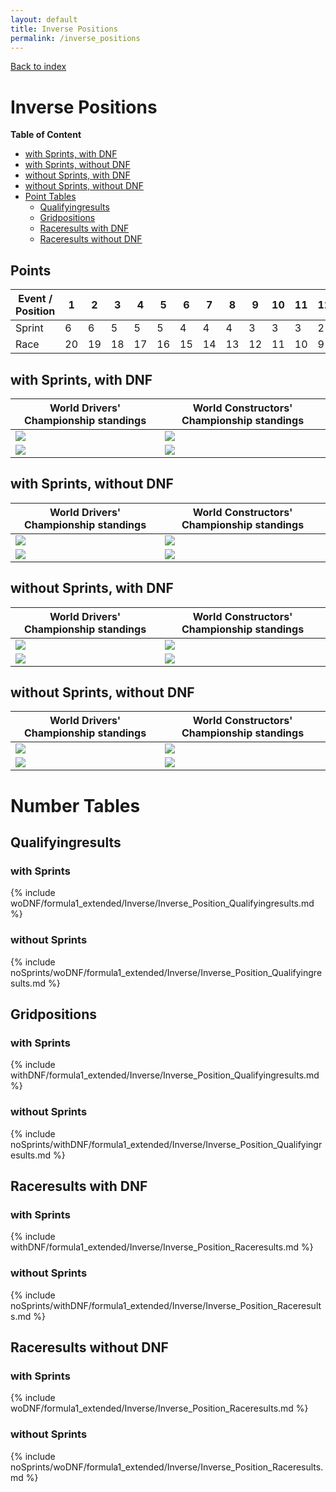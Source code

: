 ```yaml
---
layout: default
title: Inverse Positions
permalink: /inverse_positions
---
```


[Back to index](/F1_2025_Different_Point_Systems/)

# Inverse Positions

**Table of Content**

- [with Sprints, with DNF](/F1_2025_Different_Point_Systems/inverse_positions/#ww)
- [with Sprints, without DNF](/F1_2025_Different_Point_Systems/inverse_positions/#wn)
- [without Sprints, with DNF](/F1_2025_Different_Point_Systems/inverse_positions/#nw)
- [without Sprints, without DNF](/F1_2025_Different_Point_Systems/inverse_positions/#nn)
- [Point Tables](/F1_2025_Different_Point_Systems/inverse_positions/#tables)
  - [Qualifyingresults](/F1_2025_Different_Point_Systems/inverse_positions/#tq)
  - [Gridpositions](/F1_2025_Different_Point_Systems/inverse_positions/#tg)
  - [Raceresults with DNF](/F1_2025_Different_Point_Systems/inverse_positions/#tw)
  - [Raceresults without DNF](/F1_2025_Different_Point_Systems/inverse_positions/#tn)

## Points

| Event / Position | 1 | 2 | 3 | 4 | 5 | 6 | 7 | 8 | 9 | 10 | 11 | 12 | 13 | 14 | 15 | 16 | 17 | 18 | 19 | 20 |
| - | - | - | - | - | - | - | - | - | - | - | - | - | - | - | - | - | - | - | - | - |
| Sprint | 6 | 6 | 5 | 5 | 5 | 4 | 4 | 4 | 3 | 3 | 3 | 2 | 2 | 2 | 1 | 1 | 1 | 0 | 0 | 0 |
| Race | 20 | 19 | 18 | 17 | 16 | 15 | 14 | 13 | 12 | 11 | 10 | 9 | 8 | 7 | 6 | 5 | 4 | 3 | 2 | 1 |

## <a id="ww"></a> with Sprints, with DNF

| World Drivers' Championship standings | World Constructors' Championship standings |
| - | - |
| ![](/F1_2025_Different_Point_Systems/docs/assets/withDNF/formula1_extended/Inverse/Inverse_Position_Qualifyingresults.png) | ![](/F1_2025_Different_Point_Systems/docs/assets/withDNF/formula1_extended/Inverse/constructors_Inverse_Position_Qualifyingresults.png) |
| ![](/F1_2025_Different_Point_Systems/docs/assets/withDNF/formula1_extended/Inverse/Inverse_Position_Raceresults.png) | ![](/F1_2025_Different_Point_Systems/docs/assets/withDNF/formula1_extended/Inverse/constructors_Inverse_Position_Raceresults.png) |

## <a id="wn"></a> with Sprints, without DNF

| World Drivers' Championship standings | World Constructors' Championship standings |
| - | - |
| ![](/F1_2025_Different_Point_Systems/docs/assets/woDNF/formula1_extended/Inverse/Inverse_Position_Qualifyingresults.png) | ![](/F1_2025_Different_Point_Systems/docs/assets/woDNF/formula1_extended/Inverse/constructors_Inverse_Position_Qualifyingresults.png) |
| ![](/F1_2025_Different_Point_Systems/docs/assets/woDNF/formula1_extended/Inverse/Inverse_Position_Raceresults.png) | ![](/F1_2025_Different_Point_Systems/docs/assets/woDNF/formula1_extended/Inverse/constructors_Inverse_Position_Raceresults.png) |

## <a id="nw"></a> without Sprints, with DNF

| World Drivers' Championship standings | World Constructors' Championship standings |
| - | - |
| ![](/F1_2025_Different_Point_Systems/docs/assets/noSprints/withDNF/formula1_extended/Inverse/Inverse_Position_Qualifyingresults.png) | ![](/F1_2025_Different_Point_Systems/docs/assets/noSprints/withDNF/formula1_extended/Inverse/constructors_Inverse_Position_Qualifyingresults.png) |
| ![](/F1_2025_Different_Point_Systems/docs/assets/noSprints/withDNF/formula1_extended/Inverse/Inverse_Position_Raceresults.png) | ![](/F1_2025_Different_Point_Systems/docs/assets/noSprints/withDNF/formula1_extended/Inverse/constructors_Inverse_Position_Raceresults.png) |

## <a id="nn"></a> without Sprints, without DNF

| World Drivers' Championship standings | World Constructors' Championship standings |
| - | - |
| ![](/F1_2025_Different_Point_Systems/docs/assets/noSprints/woDNF/formula1_extended/Inverse/Inverse_Position_Qualifyingresults.png) | ![](/F1_2025_Different_Point_Systems/docs/assets/noSprints/woDNF/formula1_extended/Inverse/constructors_Inverse_Position_Qualifyingresults.png) |
| ![](/F1_2025_Different_Point_Systems/docs/assets/noSprints/woDNF/formula1_extended/Inverse/Inverse_Position_Raceresults.png) | ![](/F1_2025_Different_Point_Systems/docs/assets/noSprints/woDNF/formula1_extended/Inverse/constructors_Inverse_Position_Raceresults.png) |

# <a id="tables"></a> Number Tables

## <a id="tq"></a> Qualifyingresults

### with Sprints

{% include woDNF/formula1_extended/Inverse/Inverse_Position_Qualifyingresults.md %}

### without Sprints

{% include noSprints/woDNF/formula1_extended/Inverse/Inverse_Position_Qualifyingresults.md %}

## <a id="tg"></a> Gridpositions

### with Sprints

{% include withDNF/formula1_extended/Inverse/Inverse_Position_Qualifyingresults.md %}

### without Sprints

{% include noSprints/withDNF/formula1_extended/Inverse/Inverse_Position_Qualifyingresults.md %}

## <a id="tw"></a> Raceresults with DNF

### with Sprints

{% include withDNF/formula1_extended/Inverse/Inverse_Position_Raceresults.md %}

### without Sprints

{% include noSprints/withDNF/formula1_extended/Inverse/Inverse_Position_Raceresults.md %}

## <a id="tn"></a> Raceresults without DNF

### with Sprints

{% include woDNF/formula1_extended/Inverse/Inverse_Position_Raceresults.md %}

### without Sprints

{% include noSprints/woDNF/formula1_extended/Inverse/Inverse_Position_Raceresults.md %}
